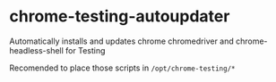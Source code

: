 # chrome-testing-autoupdater
Automatically installs and updates chrome chromedriver and chrome-headless-shell for Testing


Recomended to place those scripts in 
``` /opt/chrome-testing/* ```

